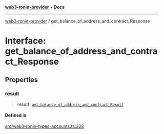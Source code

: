 [**web3-ronin-provider**](../README.md) • **Docs**

***

[web3-ronin-provider](../globals.md) / get\_balance\_of\_address\_and\_contract\_Response

# Interface: get\_balance\_of\_address\_and\_contract\_Response

## Properties

### result

> **result**: [`get_balance_of_address_and_contract_Result`](get_balance_of_address_and_contract_Result.md)

#### Defined in

[src/web3-ronin-types-accounts.ts:328](https://github.com/chuacw/web3-ronin-provider/blob/a0101c455e71e221c1f508afff12749e77bf1fd8/src/web3-ronin-types-accounts.ts#L328)

